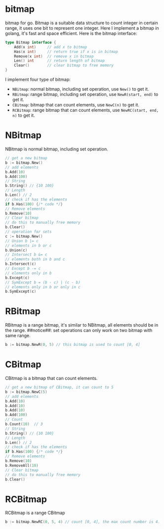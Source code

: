 # bitmap
bitmap for go. Bitmap is a suitable data structure to count integer in certain range, it uses one bit to represent one integer.
Here I implement a bitmap in golang, it's fast and space efficient.
Here is the bitmap interface:
```go
type Bitmap interface {
	Add(x int)     // add x to bitmap
	Has(x int)     // return true if x is in bitmap
	Remove(x int)  // remove x in bitmap 
	Len() int      // return length of bitmap
	Clear()        // clear bitmap to free memory
}
```
I implement four type of bitmap:
* `NBitmap`: normal bitmap, including set operation, use `New()` to get it.
* `RBitmap`: range bitmap, including set operation, use `NewR(start, end)` to get it.
* `CBitmap`: bitmap that can count elements, use `NewC(n)` to get it.
* `RCBitmap`: range bitmap that can count elements, use `NewRC(start, end, n)` to get it.
# NBitmap
NBitmap is normal bitmap, including set operation.
```go
// get a new bitmap
b := bitmap.New()
// add elements
b.Add(10)
b.Add(100)
// String
b.String() // {10 100}
// Length
b.Len() // 2
// check if has the elements
if b.Has(100) {/* code */}
// Remove elements
b.Remove(10)
// Clear bitmap
// do this to manually free memory
b.Clear()
// operation for sets
c := bitmap.New()
// Union b |= c
// elements in b or c
b.Union(c)
// Intersect b &= c
// elements both in b and c
b.Intersect(c)
// Except b -= c
// elements only in b
b.Except(c)
// SymExcept b = (b - c) | (c - b)
// elements only in b or only in c
b.SymExcept(c)
```
# RBitmap
RBitmap is a range bitmap, it's similar to NBitmap, all elements should be in the range.
##notice##: set operations can only work on two bitmap with same range.
```go
b := bitmap.NewR(0, 5) // this bitmap is used to count [0, 4]
```
# CBitmap
CBitmap is a bitmap that can count elements.
```go
// get a new bitmap of CBitmap, it can count to 5
b := bitmap.NewC(5)
// add elements
b.Add(10)
b.Add(10)
b.Add(10)
b.Add(100)
// Count
b.Count(10)  // 3
// String
b.String() // {10 100}
// Length
b.Len() // 2
// check if has the elements
if b.Has(100) {/* code */}
// Remove elements
b.Remove(10)
b.RemoveAll(10)
// Clear bitmap
// do this to manually free memory
b.Clear()
```
# RCBitmap
RCBitmap is a range CBitmap
```go
b := bitmap.NewRC(0, 5, 4) // count [0, 4], the max count number is 4.
```